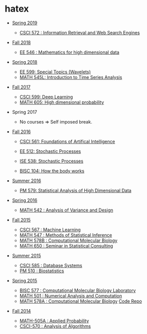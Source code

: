 hatex
=====

- [Spring 2019](2019_Spring)
    - [CSCI 572 : Information Retrieval and Web Search Engines](2019_Spring/CSCI-572)
- [Fall 2018](2018_Fall)
    - [EE 546 : Mathematics for high dimensional data](2018_Fall/EE-546)
- [Spring 2018](2018_Spring)
    - [EE 599: Special Topics (Wavelets)](2018_Spring/EE-599)
    - [MATH 545L: Introduction to Time Series Analysis](2018_Spring/MATH-545L)
- [Fall 2017](2017_Fall)
    - [CSCI 599: Deep Learning](2017_Fall/CSCI-599)
    - [MATH 605: High dimensional probability](2017_Fall/MATH-605)
- Spring 2017
    - No courses => Self imposed break.
- [Fall 2016](2016_Fall)
    - [CSCI 561: Foundations of Artifical Intelligence](2016_Fall/CSCI-561)
    - [EE 512: Stochastic Processes](2016_Fall/EE-599)
    - [ISE 538: Stochastic Processes](2016_Fall/ISE-538)
    
    - [BISC 104: How the body works](2016_Fall/BISC-104)
- [Summer 2016](2016_Summer)
    - [PM 579: Statistical Analysis of High Dimensional Data](2016_Summer/PM-579)
- [Spring 2016](2016_Spring)
    - [MATH 542 : Analysis of Variance and Design](2016_Spring/MATH-542)

- [Fall 2015](2015_Fall)
    - [CSCI 567  : Machine Learning](2015_Fall/CSCI-567)
    - [MATH 547  : Methods of Statistical Inference](2015_Fall/MATH-547)
    - [MATH 578B : Computational Molecular Biology](2015_Fall/MATH-578B)
    - [MATH 650  : Seminar in Statistical Consulting](2015_Fall/MATH-650)

- [Summer 2015](2015_Summer)
    - [CSCI 585  : Database Systems](2015_Summer/CSCI-585)
    - [PM 510    : Biostatistics](2015_Summer/PM-510)

- [Spring 2015](2015_Spring)
    - [BISC 577  : Computational Molecular Biology Laboratory](2015_Spring/BISC-577)
    - [MATH 501  : Numerical Analysis and Computation](2015_Spring/MATH-501)
    - [MATH 578A : Computational Molecular Biology](2015_Spring/MATH578) [Code Repo](https://github.com/saketkc/comp-bio)

- [Fall 2014](2014_Fall)
    - [MATH-505A : Applied Probability](2014_Fall/MATH-505A)
    - [CSCI-570  : Analysis of Algorithms](2014_Fall/CSCI-570)

